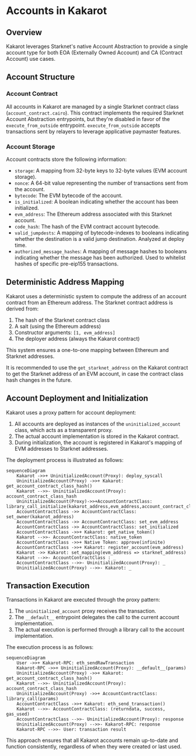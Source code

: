 # Accounts in Kakarot

## Overview

Kakarot leverages Starknet's native Account Abstraction to provide a single
account type for both EOA (Externally Owned Account) and CA (Contract Account)
use cases.

## Account Structure

### Account Contract

All accounts in Kakarot are managed by a single Starknet contract class
(`account_contract.cairo`). This contract implements the required Starknet
Account Abstraction entrypoints, but they're disabled in favor of the
`execute_from_outside` entrypoint. `execute_from_outside` accepts transactions
sent by relayers to leverage applicative paymaster features.

### Account Storage

Account contracts store the following information:

- `storage`: A mapping from 32-byte keys to 32-byte values (EVM account
  storage).
- `nonce`: A 64-bit value representing the number of transactions sent from the
  account.
- `bytecode`: The EVM bytecode of the account.
- `is_initialized`: A boolean indicating whether the account has been
  initialized.
- `evm_address`: The Ethereum address associated with this Starknet account.
- `code_hash`: The hash of the EVM contract account bytecode.
- `valid_jumpdests`: A mapping of bytecode-indexes to booleans indicating
  whether the destination is a valid jump destination. Analyzed at deploy time.
- `authorized_message_hashes`: A mapping of message hashes to booleans
  indicating whether the message has been authorized. Used to whitelist hashes
  of specific pre-eip155 transactions.

## Deterministic Address Mapping

Kakarot uses a deterministic system to compute the address of an account
contract from an Ethereum address. The Starknet contract address is derived
from:

1. The hash of the Starknet contract class
2. A salt (using the Ethereum address)
3. Constructor arguments: `[1, evm_address]`
4. The deployer address (always the Kakarot contract)

This system ensures a one-to-one mapping between Ethereum and Starknet
addresses.

It is recommended to use the `get_starknet_address` on the Kakarot contract to
get the Starknet address of an EVM account, in case the contract class hash
changes in the future.

## Account Deployment and Initialization

Kakarot uses a proxy pattern for account deployment:

1. All accounts are deployed as instances of the `uninitialized_account` class,
   which acts as a transparent proxy.
2. The actual account implementation is stored in the Kakarot contract.
3. During initialization, the account is registered in Kakarot's mapping of EVM
   addresses to Starknet addresses.

The deployment process is illustrated as follows:

```mermaid
sequenceDiagram
    Kakarot ->>+ UninitializedAccount(Proxy): deploy_syscall
    UninitializedAccount(Proxy) ->>+ Kakarot: get_account_contract_class_hash()
    Kakarot -->>- UninitializedAccount(Proxy): account_contract_class_hash
    UninitializedAccount(Proxy)->>+AccountContractClass: library_call_initialize(kakarot_address,evm_address,account_contract_class_hash)
    AccountContractClass ->> AccountContractClass: set_owner(kakarot_address)
    AccountContractClass ->> AccountContractClass: set_evm_address
    AccountContractClass ->> AccountContractClass: set_initialized
    AccountContractClass ->>+ Kakarot: get_native_token()
    Kakarot -->>- AccountContractClass: native_token
    AccountContractClass ->>+ Native Token: approve(infinite)
    AccountContractClass ->>+ Kakarot: register_account(evm_address)
    Kakarot ->> Kakarot: set_mapping(evm_address => starknet_address)
    Kakarot -->>- AccountContractClass : _
    AccountContractClass -->>- UninitializedAccount(Proxy): _
    UninitializedAccount(Proxy) -->>- Kakarot: _
```

## Transaction Execution

Transactions in Kakarot are executed through the proxy pattern:

1. The `uninitialized_account` proxy receives the transaction.
2. The `__default__` entrypoint delegates the call to the current account
   implementation.
3. The actual execution is performed through a library call to the account
   implementation.

The execution process is as follows:

```mermaid
sequenceDiagram
    User ->>+ Kakarot-RPC: eth_sendRawTransaction
    Kakarot-RPC ->>+ UninitializedAccount(Proxy): __default__(params)
    UninitializedAccount(Proxy) ->>+ Kakarot: get_account_contract_class_hash()
    Kakarot -->>- UninitializedAccount(Proxy): account_contract_class_hash
    UninitializedAccount(Proxy) ->>+ AccountContractClass: library_call(params)
    AccountContractClass ->>+ Kakarot: eth_send_transaction()
    Kakarot -->>- AccountContractClass: (returndata, success, gas_used)
    AccountContractClass -->>- UninitializedAccount(Proxy): response
    UninitializedAccount(Proxy) -->>- Kakarot-RPC: response
    Kakarot-RPC -->>- User: transaction result
```

This approach ensures that all Kakarot accounts remain up-to-date and function
consistently, regardless of when they were created or last used.
